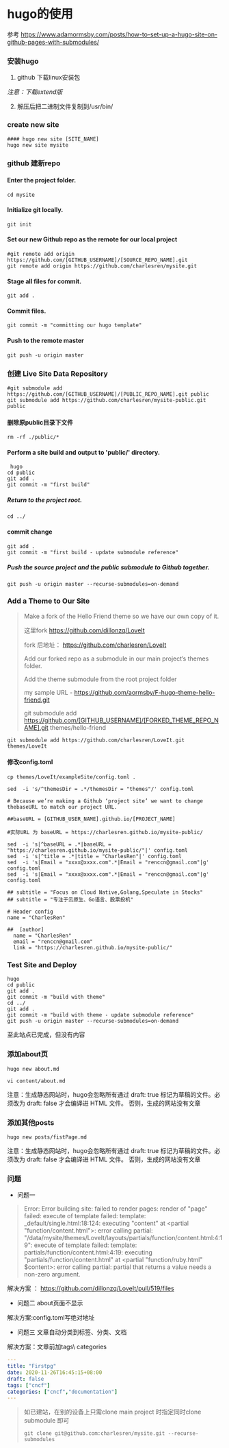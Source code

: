 # hugo的使用

参考  <https://www.adamormsby.com/posts/how-to-set-up-a-hugo-site-on-github-pages-with-submodules/>

### 安装hugo

1. github 下载linux安装包

  *注意：下载extend版*


2. 解压后把二进制文件复制到/usr/bin/

### create new site

```
#### hugo new site [SITE_NAME]
hugo new site mysite
```

### github 建新repo  


#### Enter the project folder.
```
cd mysite
```

#### Initialize git locally.
```
git init
```

#### Set our new Github repo as the remote for our local project

```
#git remote add origin https://github.com/[GITHUB_USERNAME]/[SOURCE_REPO_NAME].git
git remote add origin https://github.com/charlesren/mysite.git
```

#### Stage all files for commit.
```
git add .
```
#### Commit files.
```
git commit -m "committing our hugo template"
```
#### Push to the remote master
```
git push -u origin master
```


### 创建  Live Site Data Repository

```
#git submodule add https://github.com/[GITHUB_USERNAME]/[PUBLIC_REPO_NAME].git public
git submodule add https://github.com/charlesren/mysite-public.git public
```

#### 删除原public目录下文件
```
rm -rf ./public/*
```

#### Perform a site build and output to 'public/' directory.

```
 hugo
cd public
git add .
git commit -m "first build"
```

#####  Return to the project root.

```
cd ../
```

#### commit change

```
git add .
git commit -m "first build - update submodule reference"
```

##### Push the source project *and* the public submodule to Github together.

```
git push -u origin master --recurse-submodules=on-demand
```


### Add a Theme to Our Site

> Make a fork of the Hello Friend theme so we have our own copy of it.
>
> 这里fork https://github.com/dillonzq/LoveIt
>
> fork 后地址：  https://github.com/charlesren/LoveIt
>
> Add our forked repo as a submodule in our main project’s themes folder.
>
> Add the theme submodule from the root project folder
>
> my sample URL - https://github.com/aormsby/F-hugo-theme-hello-friend.git
>
> git submodule add https://github.com/[GITHUB_USERNAME]/[FORKED_THEME_REPO_NAME].git themes/hello-friend

```
git submodule add https://github.com/charlesren/LoveIt.git  themes/LoveIt
```

#### 修改config.toml

```
cp themes/LoveIt/exampleSite/config.toml .

sed  -i 's/^themesDir = .*/themesDir = "themes"/' config.toml

# Because we’re making a Github ‘project site’ we want to change thebaseURL to match our project URL.

##baseURL = [GITHUB_USER_NAME].github.io/[PROJECT_NAME]

#实际URL 为 baseURL = https://charlesren.github.io/mysite-public/

sed  -i 's|^baseURL = .*|baseURL = "https://charlesren.github.io/mysite-public/"|' config.toml
sed  -i 's|^title = .*|title = "CharlesRen"|' config.toml
sed  -i 's|Email = "xxxx@xxxx.com".*|Email = "renccn@gmail.com"|g' config.toml
sed  -i 's|Email = "xxxx@xxxx.com".*|Email = "renccn@gmail.com"|g' config.toml

## subtitle = "Focus on Cloud Native,Golang,Speculate in Stocks"
## subtitle = "专注于云原生、Go语言、股票投机"

# Header config
name = "CharlesRen"

##  [author]
  name = "CharlesRen"
  email = "renccn@gmail.com"
  link = "https://charlesren.github.io/mysite-public/"

```



### Test Site and Deploy
```shell
hugo
cd public
git add .
git commit -m "build with theme"
cd ../
git add .
git commit -m "build with theme - update submodule reference"
git push -u origin master --recurse-submodules=on-demand
```




至此站点已完成，但没有内容


### 添加about页

```
hugo new about.md

vi content/about.md
```

注意：生成静态网站时，hugo会忽略所有通过 draft: true 标记为草稿的文件。必须改为 draft: false 才会编译进 HTML 文件。
否则，生成的网站没有文章

### 添加其他posts

```
hugo new posts/fistPage.md
```


注意：生成静态网站时，hugo会忽略所有通过 draft: true 标记为草稿的文件。必须改为 draft: false 才会编译进 HTML 文件。
否则，生成的网站没有文章


### 问题

- 问题一

> Error: Error building site: failed to render pages: render of "page" failed: execute of template failed: template: _default/single.html:18:124: executing "content" at <partial "function/content.html">: error calling partial: "/data/mysite/themes/LoveIt/layouts/partials/function/content.html:4:19": execute of template failed: template: partials/function/content.html:4:19: executing "partials/function/content.html" at <partial "function/ruby.html" $content>: error calling partial: partial that returns a value needs a non-zero argument.

解决方案 ：  https://github.com/dillonzq/LoveIt/pull/519/files

- 问题二  about页面不显示



解决方案:config.toml写绝对地址


- 问题三 文章自动分类到标签、分类、文档

解决方案：文章前加tags\ categories
```yaml
---
title: "Firstpg"
date: 2020-11-26T16:45:15+08:00
draft: false
tags: ["cncf"]
categories: ["cncf","documentation"]
---
```
> 如已建站，在别的设备上只需clone main project 时指定同时clone submodule 即可
> ```
> git clone git@github.com:charlesren/mysite.git --recurse-submodules
> ```

